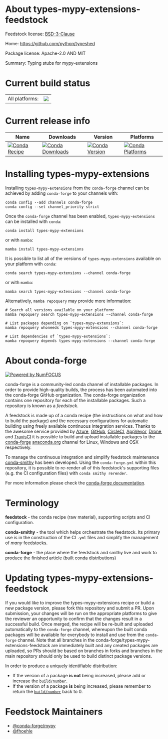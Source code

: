 About types-mypy-extensions-feedstock
=====================================

Feedstock license: [BSD-3-Clause](https://github.com/conda-forge/types-mypy-extensions-feedstock/blob/main/LICENSE.txt)

Home: https://github.com/python/typeshed

Package license: Apache-2.0 AND MIT

Summary: Typing stubs for mypy-extensions

Current build status
====================


<table><tr><td>All platforms:</td>
    <td>
      <a href="https://dev.azure.com/conda-forge/feedstock-builds/_build/latest?definitionId=13153&branchName=main">
        <img src="https://dev.azure.com/conda-forge/feedstock-builds/_apis/build/status/types-mypy-extensions-feedstock?branchName=main">
      </a>
    </td>
  </tr>
</table>

Current release info
====================

| Name | Downloads | Version | Platforms |
| --- | --- | --- | --- |
| [![Conda Recipe](https://img.shields.io/badge/recipe-types--mypy--extensions-green.svg)](https://anaconda.org/conda-forge/types-mypy-extensions) | [![Conda Downloads](https://img.shields.io/conda/dn/conda-forge/types-mypy-extensions.svg)](https://anaconda.org/conda-forge/types-mypy-extensions) | [![Conda Version](https://img.shields.io/conda/vn/conda-forge/types-mypy-extensions.svg)](https://anaconda.org/conda-forge/types-mypy-extensions) | [![Conda Platforms](https://img.shields.io/conda/pn/conda-forge/types-mypy-extensions.svg)](https://anaconda.org/conda-forge/types-mypy-extensions) |

Installing types-mypy-extensions
================================

Installing `types-mypy-extensions` from the `conda-forge` channel can be achieved by adding `conda-forge` to your channels with:

```
conda config --add channels conda-forge
conda config --set channel_priority strict
```

Once the `conda-forge` channel has been enabled, `types-mypy-extensions` can be installed with `conda`:

```
conda install types-mypy-extensions
```

or with `mamba`:

```
mamba install types-mypy-extensions
```

It is possible to list all of the versions of `types-mypy-extensions` available on your platform with `conda`:

```
conda search types-mypy-extensions --channel conda-forge
```

or with `mamba`:

```
mamba search types-mypy-extensions --channel conda-forge
```

Alternatively, `mamba repoquery` may provide more information:

```
# Search all versions available on your platform:
mamba repoquery search types-mypy-extensions --channel conda-forge

# List packages depending on `types-mypy-extensions`:
mamba repoquery whoneeds types-mypy-extensions --channel conda-forge

# List dependencies of `types-mypy-extensions`:
mamba repoquery depends types-mypy-extensions --channel conda-forge
```


About conda-forge
=================

[![Powered by
NumFOCUS](https://img.shields.io/badge/powered%20by-NumFOCUS-orange.svg?style=flat&colorA=E1523D&colorB=007D8A)](https://numfocus.org)

conda-forge is a community-led conda channel of installable packages.
In order to provide high-quality builds, the process has been automated into the
conda-forge GitHub organization. The conda-forge organization contains one repository
for each of the installable packages. Such a repository is known as a *feedstock*.

A feedstock is made up of a conda recipe (the instructions on what and how to build
the package) and the necessary configurations for automatic building using freely
available continuous integration services. Thanks to the awesome service provided by
[Azure](https://azure.microsoft.com/en-us/services/devops/), [GitHub](https://github.com/),
[CircleCI](https://circleci.com/), [AppVeyor](https://www.appveyor.com/),
[Drone](https://cloud.drone.io/welcome), and [TravisCI](https://travis-ci.com/)
it is possible to build and upload installable packages to the
[conda-forge](https://anaconda.org/conda-forge) [anaconda.org](https://anaconda.org/)
channel for Linux, Windows and OSX respectively.

To manage the continuous integration and simplify feedstock maintenance
[conda-smithy](https://github.com/conda-forge/conda-smithy) has been developed.
Using the ``conda-forge.yml`` within this repository, it is possible to re-render all of
this feedstock's supporting files (e.g. the CI configuration files) with ``conda smithy rerender``.

For more information please check the [conda-forge documentation](https://conda-forge.org/docs/).

Terminology
===========

**feedstock** - the conda recipe (raw material), supporting scripts and CI configuration.

**conda-smithy** - the tool which helps orchestrate the feedstock.
                   Its primary use is in the construction of the CI ``.yml`` files
                   and simplify the management of *many* feedstocks.

**conda-forge** - the place where the feedstock and smithy live and work to
                  produce the finished article (built conda distributions)


Updating types-mypy-extensions-feedstock
========================================

If you would like to improve the types-mypy-extensions recipe or build a new
package version, please fork this repository and submit a PR. Upon submission,
your changes will be run on the appropriate platforms to give the reviewer an
opportunity to confirm that the changes result in a successful build. Once
merged, the recipe will be re-built and uploaded automatically to the
`conda-forge` channel, whereupon the built conda packages will be available for
everybody to install and use from the `conda-forge` channel.
Note that all branches in the conda-forge/types-mypy-extensions-feedstock are
immediately built and any created packages are uploaded, so PRs should be based
on branches in forks and branches in the main repository should only be used to
build distinct package versions.

In order to produce a uniquely identifiable distribution:
 * If the version of a package **is not** being increased, please add or increase
   the [``build/number``](https://docs.conda.io/projects/conda-build/en/latest/resources/define-metadata.html#build-number-and-string).
 * If the version of a package **is** being increased, please remember to return
   the [``build/number``](https://docs.conda.io/projects/conda-build/en/latest/resources/define-metadata.html#build-number-and-string)
   back to 0.

Feedstock Maintainers
=====================

* [@conda-forge/mypy](https://github.com/orgs/conda-forge/teams/mypy/)
* [@fhoehle](https://github.com/fhoehle/)

